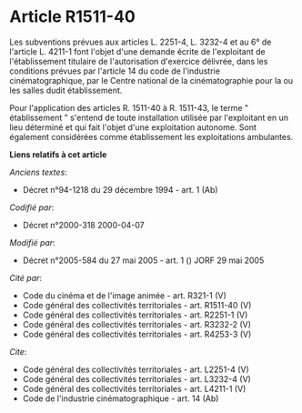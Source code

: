# Article R1511-40

Les subventions prévues aux articles L. 2251-4, L. 3232-4 et au 6° de l'article L. 4211-1 font l'objet d'une demande écrite
de l'exploitant de l'établissement titulaire de l'autorisation d'exercice délivrée, dans les conditions prévues par l'article
14 du code de l'industrie cinématographique, par le Centre national de la cinématographie pour la ou les salles dudit
établissement. 

Pour l'application des articles R. 1511-40 à R. 1511-43, le terme " établissement " s'entend de toute installation utilisée
par l'exploitant en un lieu déterminé et qui fait l'objet d'une exploitation autonome. Sont également considérées comme
établissement les exploitations ambulantes.

**Liens relatifs à cet article**

_Anciens textes_:

  - Décret n°94-1218 du 29 décembre 1994 - art. 1 (Ab)

_Codifié par_:

  - Décret n°2000-318 2000-04-07

_Modifié par_:

  - Décret n°2005-584 du 27 mai 2005 - art. 1 () JORF 29 mai 2005

_Cité par_:

  - Code du cinéma et de l'image animée - art. R321-1 (V)
  - Code général des collectivités territoriales - art. R1511-40 (V)
  - Code général des collectivités territoriales - art. R2251-1 (V)
  - Code général des collectivités territoriales - art. R3232-2 (V)
  - Code général des collectivités territoriales - art. R4253-3 (V)

_Cite_:

  - Code général des collectivités territoriales - art. L2251-4 (V)
  - Code général des collectivités territoriales - art. L3232-4 (V)
  - Code général des collectivités territoriales - art. L4211-1 (V)
  - Code de l'industrie cinématographique - art. 14 (Ab)
